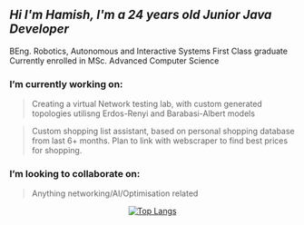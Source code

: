 *Hi I'm Hamish, I'm a 24 years old Junior Java Developer*
--------------------------------------------------------------------------------------------
BEng. Robotics, Autonomous and Interactive Systems First Class graduate
Currently enrolled in MSc. Advanced Computer Science 

### I’m currently working on: 

>Creating a virtual Network testing lab, with custom generated topologies utilisng Erdos-Renyi and Barabasi-Albert models

>Custom shopping list assistant, based on personal shopping database from last 6+ months. Plan to link with webscraper to find best prices for shopping.

### I’m looking to collaborate on: 
>Anything networking/AI/Optimisation related

<div align="center">

[![Top Langs](https://github-readme-stats.vercel.app/api/top-langs/?username=hamishjhartley&show_icons=true&theme=dark&hide_title=true&layout=compact)](https://github.com/anuraghazra/github-readme-stats)

</div>

<!-- ![Anurag's GitHub stats](https://github-readme-stats.vercel.app/api?username=hamishjhartley&count_private=true&show_icons=true&theme=dark&include_all_commits=true&custom_title=My%20Stats) -->

